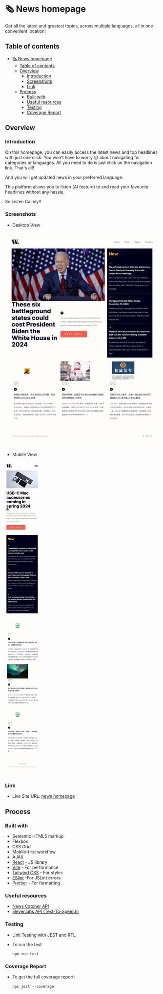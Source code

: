 # 🗞️ News homepage

Get all the latest and greatest topics, across multiple languages, all in one convenient location!

## Table of contents

- [🗞️ News homepage](#️-news-homepage)
  - [Table of contents](#table-of-contents)
  - [Overview](#overview)
    - [Introduction](#introduction)
    - [Screenshots](#screenshots)
    - [Link](#link)
  - [Process](#process)
    - [Built with](#built-with)
    - [Useful resources](#useful-resources)
    - [Testing](#testing)
    - [Coverage Report](#coverage-report)

## Overview

### Introduction

On this homepage, you can easily access the latest news and top headlines with just one click. You won't have to worry 😥 about navigating for categories or languages. All you need to do is just click on the navigation link.
That's all!

And you will get updated news in your preferred language.

This platform allows you to listen (AI feature) to and read your favourite headlines without any hassle.

So Listen Calmly!!

### Screenshots

- Desktop View

![Website Design](/public/screenshot.png)

- Mobile View

![Website Design](/public/mobile-screenshot.png)

### Link

- Live Site URL: [news homepage](https://onepagenews.vercel.app/)

## Process

### Built with

- Semantic HTML5 markup
- Flexbox
- CSS Grid
- Mobile-first workflow
- AJAX
- [React](https://reactjs.org/) - JS library
- [Vite](https://vitejs.dev/) - For performance
- [Tailwind CSS](https://tailwindcss.com/) - For styles
- [ESlint](https://eslint.org/) -For JSLint errors
- [Prettier](https://prettier.io/) - For formatting

### Useful resources

- [News Catcher API](https://www.newscatcherapi.com/)
- [Elevenlabs API (Text-To-Speech)](https://elevenlabs.io/)

### Testing

- Unit Testing with JEST and RTL

- To run the test:

  ```
  npm run test
  ```

### Coverage Report

- To get the full coverage report:

  ```
  npx jest --coverage
  ```
